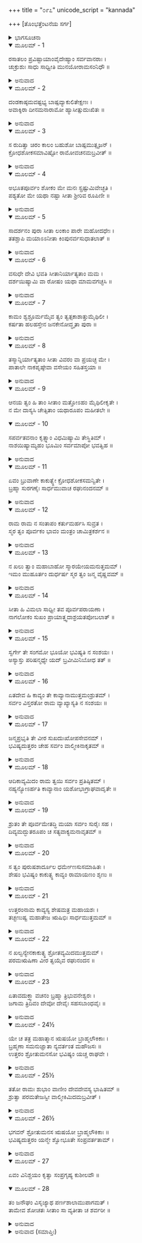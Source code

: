 +++
title = "೦೯೭"
unicode_script = "kannada"

+++
[ತೊಂಭತ್ತೆಂಟನೆಯ ಸರ್ಗ]



<details><summary>ಭಾಗಸೂಚನಾ</summary>

ಸೀತೆಗಾಗಿ ಶ್ರೀರಾಮನ ವಿಲಾಪ, ಬ್ರಹ್ಮದೇವರು ಶ್ರೀರಾಮನನ್ನು ಸಮಜಾಯಿಸಿ, ಉತ್ತರಕಾಂಡದ ಉಳಿದ ಭಾಗವನ್ನು ಕುಶ-ಲವರು ಹೇಳಲು ಅವರನ್ನು ಪ್ರೇರೇಪಿಸಿದುದು
</details>

<details open><summary>ಮೂಲಮ್ - 1</summary>

ರಸಾತಲಂ ಪ್ರವಿಷ್ಟಾಯಾಂವೈದೇಹ್ಯಾಂ ಸರ್ವವಾನರಾಃ ।  
ಚುಕ್ರುಶುಃ ಸಾಧು ಸಾಧ್ವೀತಿ ಮುನಯೋರಾಮಸಂನಿಧೌ ॥
</details>

<details><summary>ಅನುವಾದ</summary>

ವೈದೇಹೀ ಸೀತಾದೇವಿಯು ರಸಾತಳದಲ್ಲಿ ಪ್ರವೇಶಿಸಿದಾಗ ಶ್ರೀರಾಮನ ಬಳಿಯಲ್ಲಿ ಕುಳಿತಿರುವ ವಾನರರೆಲ್ಲರೂ ಹಾಗೂ ಋಷಿಮುನಿಗಳು - ಸಾಧ್ವೀ ಸೀತೇ! ನೀನು ಧನ್ಯ! ಧನ್ಯ! ಎಂದು ಹೇಳತೊಡಗಿದರು.॥1॥
</details>

<details open><summary>ಮೂಲಮ್ - 2</summary>

ದಂಡಕಾಷ್ಠಮವಷ್ಟಭ್ಯ   ಬಾಷ್ಪವ್ಯಾಕುಲಿತೇಕ್ಷಣಃ ।  
ಅವಾಕ್ಶಿರಾ ದೀನಮನಾರಾಮೋ ಹ್ಯಾಸೀತ್ಸುದುಃಖಿತಃ ॥
</details>

<details><summary>ಅನುವಾದ</summary>

ಆದರೆ ಸ್ವತಃ ಶ್ರೀರಾಮನು ಬಹಳ ದುಃಖಿತನಾದನು. ಅವನು ದೀನಮನಸ್ಕನಾಗಿ, ಅತ್ತಿಯ ದಂಡದ ಆಸರೆ ಪಡೆದು ನಿಂತುಕೊಂಡು ತಲೆತಗ್ಗಿಸಿ ಕಣ್ಣುಗಳಿಂದ ಕಂಬನಿ ಹರಿಸಿದನು.॥2॥
</details>

<details open><summary>ಮೂಲಮ್ - 3</summary>

ಸ ರುದಿತ್ವಾ ಚಿರಂ ಕಾಲಂ ಬಹುಶೋ ಬಾಷ್ಪಮುತ್ಸೃಜನ್ ।  
ಕ್ರೋಧಶೋಕಸಮಾವಿಷ್ಟೋ ರಾಮೋವಚನಮಬ್ರವೀತ್ ॥
</details>

<details><summary>ಅನುವಾದ</summary>

ಬಹಳ  ಹೊತ್ತು ತಡೆದು ಪದೇ-ಪದೇ ಕಣ್ಣೀರು ಸುರಿಸುತ್ತಾ ಕ್ರೋಧ ಮತ್ತು ಶೋಕದಿಂದ ಕೂಡಿ ಶ್ರೀರಾಮ ಚಂದ್ರನು ಈ ಪ್ರಕಾರ ನುಡಿದನು.॥3॥
</details>

<details open><summary>ಮೂಲಮ್ - 4</summary>

ಅಭೂತಪೂರ್ವಂ ಶೋಕಂ ಮೇ ಮನಃ ಸ್ಪ್ರಷ್ಟುಮಿವೇಚ್ಛತಿ ।  
ಪಶ್ಯತೋ ಮೇ ಯಥಾ ನಷ್ಟಾ ಸೀತಾ ಶ್ರೀರಿವ ರೂಪಿಣೀ ॥
</details>

<details><summary>ಅನುವಾದ</summary>

ಇಂದು ನನ್ನ ಮನಸ್ಸು ಅಭೂತಪೂರ್ವ ಶೋಕದಲ್ಲಿ ಮುಳುಗುತ್ತಿದೆ; ಏಕೆಂದರೆ ಈಗ ನನ್ನ ಕಣ್ಣಮುಂದೆಯೇ ಮೂರ್ತಿಮಂತ ಲಕ್ಷ್ಮಿಗೆ ಸಮಾನಳಾದ ಸೀತೆಯು ಅದೃಶ್ಯಳಾದಳು.॥4॥
</details>

<details open><summary>ಮೂಲಮ್ - 5</summary>

ಸಾದರ್ಶನಂ ಪುರಾ ಸೀತಾ ಲಂಕಾಂ ಪಾರೇ ಮಹೋದಧೇಃ ।  
ತತಶ್ಚಾಪಿ ಮಯಾಽಽನೀತಾ ಕಿಂಪುನರ್ವಸುಧಾತಲಾತ್ ॥
</details>

<details><summary>ಅನುವಾದ</summary>

ಮೊದಲೊಮ್ಮೆ ಸೀತೆಯು ಸಮುದ್ರದ ಆಚೆ ಲಂಕೆಗೆ ಹೋಗಿ ನನ್ನ ಕಣ್ಣುಗಳಿಂದ ಮರೆಯಾಗಿದ್ದಳು. ಆದರೆ ನಾನು ಅಲ್ಲಿಂದಲೂ ಮರಳಿ ತಂದಿರುವಾಗ ಪೃಥಿವಿಯ ಒಳಗಿಂದ ತರುವುದು ಏನು ದೊಡ್ಡ ಮಾತು.॥5॥
</details>

<details open><summary>ಮೂಲಮ್ - 6</summary>

ವಸುಧೇ ದೇವಿ ಭವತಿ ಸೀತಾನಿರ್ಯಾತ್ಯತಾಂ ಮಮ ।  
ದರ್ಶಯಿಷ್ಯಾಮಿ ವಾ ರೋಷಂ ಯಥಾ ಮಾಮವಗಚ್ಛಸಿ ॥
</details>

<details><summary>ಅನುವಾದ</summary>

(ಹೀಗೆ ಹೇಳಿ ಪೃಥಿವಿಯ ಬಳಿ ಹೇಳುತ್ತಾನೆ- ) ಪೂಜನೀಯ ಭಗವತಿ ವಸುಂಧರೇ! ನನಗೆ ಸೀತೆಯನ್ನು ಮರಳಿಸಿ ಕೊಡು; ಇಲ್ಲದಿದ್ದರೆ ನಾನು ನನ್ನ ಕ್ರೋಧವನ್ನು ತೋರುವೆನು. ನನ್ನ ಪ್ರಭಾವವನ್ನು ನೀನು ತಿಳಿದಿರುವೆ.॥6॥
</details>

<details open><summary>ಮೂಲಮ್ - 7</summary>

ಕಾಮಂ ಶ್ವಶ್ರೂರ್ಮಮೈವ ತ್ವಂ ತ್ವತ್ಸಕಾಶಾತ್ತುಮೈಥಿಲೀ ।  
ಕರ್ಷತಾ ಹಲಹಸ್ತೇನ ಜನಕೇನೋದ್ಧೃತಾ ಪುರಾ ॥
</details>

<details><summary>ಅನುವಾದ</summary>

ದೇವಿ! ವಾಸ್ತವವಾಗಿ ನೀನು ನನಗೆ ಅತ್ತೆಯಾಗಿರುವೆ. ರಾಜಾ ಜನಕನು ಕೈಯಲ್ಲಿ ನೇಗಿಲು ಹಿಡಿದು ನಿನ್ನನ್ನು ಊಳುತ್ತಿದ್ದನು, ಅದರಿಂದ ನಿನ್ನ ಒಳಗಿನಿಂದ ಸೀತೆಯ ಪ್ರಾದುರ್ಭಾವವಾಯಿತು.॥7॥
</details>

<details open><summary>ಮೂಲಮ್ - 8</summary>

ತಸ್ಮಾನ್ನಿರ್ಯಾತ್ಯತಾಂ ಸೀತಾ ವಿವರಂ ವಾ ಪ್ರಯಚ್ಛ ಮೇ ।  
ಪಾತಾಲೇ ನಾಕಪೃಷ್ಠೇವಾ ವಸೇಯಂ ಸಹಿತಸ್ತಯಾ ॥
</details>

<details><summary>ಅನುವಾದ</summary>

ಆದ್ದರಿಂದ ಒಂದೋ ಸೀತೆಯನ್ನು ಮರಳಿಸಿಕೊಡು, ಇಲ್ಲವೇ ನನ್ನನ್ನು ನಿನ್ನ ಮಡಿಲಿಗೆ ಸೇರಿಸಿಕೋ; ಏಕೆಂದರೆ ಪಾತಾಳವಿರಲೀ, ಸ್ವರ್ಗವಿರಲೀ, ನಾನು ಸೀತೆಯೊಂದಿಗೆ ಇರುವೆನು.॥8॥
</details>

<details open><summary>ಮೂಲಮ್ - 9</summary>

ಆನಯ ತ್ವಂ ಹಿ ತಾಂ ಸೀತಾಂ ಮತ್ತೋಽಹಂ ಮೈಥಿಲೀಕೃತೇ ।  
ನ ಮೇ ದಾಸ್ಯಸಿ ಚೇತ್ಸಿತಾಂ ಯಥಾರೂಪಂ ಮಹೀತಲೇ ॥
</details>

<details open><summary>ಮೂಲಮ್ - 10</summary>

ಸಪರ್ವತವನಾಂ ಕೃತ್ಸ್ನಾಂ ವಿಧಮಿಷ್ಯಾಮಿ ತೇಸ್ಥಿತಿಮ್ ।  
ನಾಶಯಿಷ್ಯಾಮ್ಯಹಂ ಭೂಮಿಂ ಸರ್ವಮಾಪೋ ಭವತ್ವಿಹ ॥
</details>

<details><summary>ಅನುವಾದ</summary>

ನೀನು ನನ್ನ ಸೀತೆಯನ್ನು ತಂದುಕೊಡು. ನಾನು ಮಿಥಿಲೇಶ ಕುಮಾರಿಗಾಗಿ ವಿವೇಕ ಶೂನ್ಯನಾಗಿದ್ದೇನೆ. ಈ ಪೃಥಿವಿಯಲ್ಲಿ ನೀನು ಅದೇ ರೂಪದಲ್ಲಿ ಸೀತೆಯನ್ನು ಮರಳಿಸಿಕೊಡದಿದ್ದರೆ, ನಾನು ಪರ್ವತ, ವನಸಹಿತ ನಿನ್ನ ಅಸ್ತಿತ್ವವನ್ನು ನಾಶಮಾಡಿ ಬಿಡುವೆನು. ಇಡೀ ಭೂಮಿಯನ್ನು ವಿನಾಶ ಮಾಡುವೆನು. ಮತ್ತೆ ಬೇಕಾದರೆ ಎಲ್ಲವೂ ಜಲಮಯವಾಗಲಿ.॥9-10॥
</details>

<details open><summary>ಮೂಲಮ್ - 11</summary>

ಏವಂ ಬ್ರುವಾಣೇ ಕಾಕುತ್ಸ್ಥೇ ಕ್ರೋಧಶೋಕಸಮನ್ವಿತೇ ।  
ಬ್ರಹ್ಮಾ ಸುರಗಣೈಃ ಸಾರ್ಧಮುವಾಚ ರಘುನಂದನಮ್ ॥
</details>

<details><summary>ಅನುವಾದ</summary>

ಶ್ರೀರಘುನಾಥನು ಕ್ರೋಧ, ಶೋಕದಿಂದ ಯುಕ್ತನಾಗಿ ಹೀಗೆ ಮಾತುಗಳನ್ನಾಡತೊಡಗಿದಾಗ ದೇವತೆಗಳ ಸಹಿತ ಬ್ರಹ್ಮದೇವರು ರಘುಕುಲನಂದನ ಶ್ರೀರಾಮನಲ್ಲಿ ಹೇಳಿದರು.॥11॥
</details>

<details open><summary>ಮೂಲಮ್ - 12</summary>

ರಾಮ ರಾಮ ನ ಸಂತಾಪಂ ಕರ್ತುಮರ್ಹಸಿ ಸುವ್ರತ ।  
ಸ್ಮರ ತ್ವಂ ಪೂರ್ವಕಂ ಭಾವಂ ಮಂತ್ರಂ ಚಾಮಿತ್ರಕರ್ಶನ ॥
</details>

<details><summary>ಅನುವಾದ</summary>

ಸುವ್ರತನಾದ ಶ್ರೀರಾಮಾ! ಮನಸ್ಸಿನಲ್ಲಿ ಸಂತಾಪಪಡಬೇಡ. ಶತ್ರುಸೂದನ ! ನಿನ್ನ ಹಿಂದಿನ ಸ್ವರೂಪವನ್ನು ನೆನೆದುಕೋ.॥12॥
</details>

<details open><summary>ಮೂಲಮ್ - 13</summary>

ನ ಖಲು ತ್ವಾಂ ಮಹಾಬಾಹೋ ಸ್ಮಾರಯೇಯಮನುತ್ತಮಮ್ ।  
ಇಮಂ ಮುಹೂರ್ತಂ ದುರ್ಧರ್ಷ ಸ್ಮರ ತ್ವಂ ಜನ್ಮ ವೈಷ್ಣವಮ್ ॥
</details>

<details><summary>ಅನುವಾದ</summary>

ಮಹಾಬಾಹೋ! ದುರ್ಧರ್ಷನೇ! ನಿನಗೆ ನಾನು ಏನನ್ನೂ ಜ್ಞಾಪಿಸಬೇಕಾದ ಆವಶ್ಯಕತೆಯಿಲ್ಲ. ಆದರೂ ವಿಜ್ಞಾಪಿಸುತ್ತೇನೆ - ನೀನು ವಿಷ್ಣುವಿನ ಅವತಾರನಾಗಿದ್ದು, ವೈಷ್ಣವ ಸ್ವರೂಪವನ್ನು ಜ್ಞಾಪಿಸಿಕೋ.॥13॥
</details>

<details open><summary>ಮೂಲಮ್ - 14</summary>

ಸೀತಾ ಹಿ ವಿಮಲಾ ಸಾಧ್ವೀ ತವ ಪೂರ್ವಪರಾಯಣಾ ।  
ನಾಗಲೋಕಂ ಸುಖಂ ಪ್ರಾಯಾತ್ತ್ವದಾಶ್ರಯತಪೋಬಲಾತ್ ॥
</details>

<details><summary>ಅನುವಾದ</summary>

ಸಾಧ್ವೀ ಸೀತೆಯು ಸರ್ವಥಾ ಶುದ್ಧಳಾಗಿದ್ದಾಳೆ. ಅವಳು ಮೊದಲಿನಿಂದಲೂ ನಿನ್ನಲ್ಲೇ ಪರಾಯಣಳಾಗಿದ್ದಳು. ನಿನ್ನ ಆಶ್ರಯ ಪಡೆಯುವುದೇ ಆಕೆಯ ತಪೋಬಲವಾಗಿದೆ. ಅದರಿಂದಾಗಿ ಆಕೆ ಸುಖಪೂರ್ವಕವಾಗಿ ನಾಗಲೋಕದ ಮೂಲಕ ನಿನ್ನ ಪರಮಧಾಮಕ್ಕೆ ಹೊರಟು ಹೋದಳು.॥14॥
</details>

<details open><summary>ಮೂಲಮ್ - 15</summary>

ಸ್ವರ್ಗೇ ತೇ ಸಂಗಮೋ ಭೂಯೋ ಭವಿಷ್ಯತಿ ನ ಸಂಶಯಃ ।  
ಅಸ್ಯಾಸ್ತು ಪರಿಷನ್ಮಧ್ಯೇ ಯದ್ ಬ್ರವೀಮಿನಿಬೋಧ ತತ್ ॥
</details>

<details><summary>ಅನುವಾದ</summary>

ಇನ್ನು ಪುನಃ ಸಾಕೇತಧಾಮದಲ್ಲಿ ನಿನಗೆ ಆಕೆಯು ದೊರೆಯುವಳು, ಇದರಲ್ಲಿ ಸಂಶಯವೇ ಇಲ್ಲ. ಈಗ ಈ ಸಭೆಯಲ್ಲಿ ನಾನು ಹೇಳುವುದರ ಕಡೆಗೆ ಗಮನಕೊಡು.॥15॥
</details>

<details open><summary>ಮೂಲಮ್ - 16</summary>

ಏತದೇವ ಹಿ ಕಾವ್ಯಂ ತೇ ಕಾವ್ಯಾನಾಮುತ್ತಮಂಶ್ರುತಮ್ ।  
ಸರ್ವಂ ವಿಸ್ತರತೋ ರಾಮ ವ್ಯಾಖ್ಯಾಸ್ಯತಿ ನ ಸಂಶಯಃ ॥
</details>

<details><summary>ಅನುವಾದ</summary>

ನೀನು ಕೇಳಿದ ನಿನ್ನ ಚರಿತ್ರೆಗೆ ಸಂಬಂಧಿಸಿದ ಈ ಕಾವ್ಯವು ಎಲ್ಲ ಕಾವ್ಯಗಳಲ್ಲಿ ಉತ್ತಮವಾಗಿದೆ. ಶ್ರೀರಾಮಾ! ಇದು ನಿನ್ನ ಜೀವನ-ವೃತ್ತಾಂತವನ್ನು ವಿಸ್ತಾರವಾಗಿ ತಿಳಿಸಿ  ಹೇಳುತ್ತದೆ, ಇದರಲ್ಲಿ ಸಂದೇಹವೇ ಇಲ್ಲ.॥16॥
</details>

<details open><summary>ಮೂಲಮ್ - 17</summary>

ಜನ್ಮಪ್ರಭೃತಿ ತೇ ವೀರ ಸುಖದುಃಖೋಪಸೇವನಮ್ ।  
ಭವಿಷ್ಯದುತ್ತರಂ ಚೇಹ ಸರ್ವಂ ವಾಲ್ಮೀಕಿನಾಕೃತಮ್ ॥
</details>

<details><summary>ಅನುವಾದ</summary>

ವೀರನೇ! ಆವಿರ್ಭವಿಸಿದಂದಿನಿಂದ ನೀನು ಸೇವಿಸಿದ ಸುಖ-ದುಃಖಗಳ ಹಾಗೂ ಸೀತೆಯ ಅಂತರ್ಧಾನವಾದ ಮೇಲೆ, ಭವಿಷ್ಯದಲ್ಲಿ ನಡೆಯುವ ಸಂಗತಿಗಳನ್ನು ಮಹರ್ಷಿ ವಾಲ್ಮೀಕಿಗಳು ಇದರಲ್ಲಿ ಪೂರ್ಣರೂಪದಿಂದ ವರ್ಣಿಸಿರುವರು.॥17॥
</details>

<details open><summary>ಮೂಲಮ್ - 18</summary>

ಆದಿಕಾವ್ಯಮಿದಂ ರಾಮ ತ್ವಯಿ ಸರ್ವಂ ಪ್ರತಿಷ್ಠಿತಮ್ ।  
ನಹ್ಯನ್ಯೋಽರ್ಹತಿ ಕಾವ್ಯಾನಾಂ ಯಶೋಭಾಗ್ರಾಘವಾದೃತೇ ॥
</details>

<details><summary>ಅನುವಾದ</summary>

ಶ್ರೀರಾಮಾ! ಇದು ಆದಿಕಾವ್ಯವಾಗಿದೆ. ಈ ಸಮಗ್ರ ಕಾವ್ಯದ ಆಧಾರಶಿಲೆಯು ನೀನೇ ಆಗಿರುವೆ. ನಿನ್ನ ಜೀವನ ವೃತ್ತಾಂತವನ್ನೇ ಆಧರಿಸಿ ಈ ಕಾವ್ಯದ ರಚನೆಯಾಗಿದೆ. ಕಾವ್ಯದ ನಾಯಕನಾಗುವ ಅಧಿಕಾರಿ ನೀನಲ್ಲದೆ ಬೇರೆ ಯಶಸ್ವೀ ಪುರುಷನು ಯಾರೂ ಇಲ್ಲ.॥18॥
</details>

<details open><summary>ಮೂಲಮ್ - 19</summary>

ಶ್ರುತಂ ತೇ ಪೂರ್ವಮೇತದ್ಧಿ ಮಯಾ ಸರ್ವಂ ಸುರೈಃ ಸಹ ।  
ದಿವ್ಯಮದ್ಭುತರೂಪಂ ಚ ಸತ್ಯವಾಕ್ಯಮನಾವೃತಮ್ ॥
</details>

<details><summary>ಅನುವಾದ</summary>

ದೇವತೆಗಳೊಂದಿಗೆ ನಾನು ಮೊದಲು ನಿನಗೆ ಸಂಬಂಧಿತ ಈ ಕಾವ್ಯವನ್ನು ಪೂರ್ಣವಾಗಿ ಶ್ರವಣಿಸಿದ್ದೇನೆ. ಇದು ದಿವ್ಯ, ಅದ್ಭುತವಾಗಿದೆ. ಇದರಲ್ಲಿ ಯಾವುದೇ ಸಂಗತಿ ಅಡಗಿಲ್ಲ. ಇದರಲ್ಲಿ ಹೇಳಿದ ಎಲ್ಲ ಸಂಗತಿಗಳು ಸತ್ಯವಾಗಿವೆ.॥19॥
</details>

<details open><summary>ಮೂಲಮ್ - 20</summary>

ಸ ತ್ವಂ ಪುರುಷಶಾರ್ದೂಲ ಧರ್ಮೇಣಸುಸಮಾಹಿತಃ ।  
ಶೇಷಂ ಭವಿಷ್ಯಂ ಕಾಕುತ್ಸ್ಥ ಕಾವ್ಯಂ ರಾಮಾಯಣಂ ಶೃಣು ॥
</details>

<details><summary>ಅನುವಾದ</summary>

ಪುರುಷಸಿಂಹ ರಘುನಂದನ! ನೀನು ಧರ್ಮಪೂರ್ವಕ ಏಕಾಗ್ರಚಿತ್ತನಾಗಿ ಭವಿಷ್ಯದ ಘಟನೆಗಳಿಂದ ಕೂಡಿದ ಉಳಿದ ರಾಮಾಯಣ ಕಾವ್ಯವನ್ನು ಕೇಳಿಕೊ.॥20॥
</details>

<details open><summary>ಮೂಲಮ್ - 21</summary>

ಉತ್ತರಂನಾಮ ಕಾವ್ಯಸ್ಯ ಶೇಷಮತ್ರ ಮಹಾಯಶಃ ।  
ತಚ್ಛಣುಷ್ವ ಮಹಾತೇಜ ಋಷಿಭಿಃ ಸಾರ್ಧಮುತ್ತಮಮ್ ॥
</details>

<details><summary>ಅನುವಾದ</summary>

ಮಹಾ ಯಶಸ್ವೀ ಹಾಗೂ ಮಹಾತೇಜಸ್ವೀ ಶ್ರೀರಾಮಾ! ಈ ಕಾವ್ಯದ ಅಂತಿಮ ಭಾಗದ ಹೆಸರು ಉತ್ತರಕಾಂಡವಾಗಿದೆ. ಆ ಉತ್ತಮ ಭಾಗವನ್ನು ನೀನು ಋಷಿಗಳೊಡನೆ ಶ್ರವಣಿಸು.॥21॥
</details>

<details open><summary>ಮೂಲಮ್ - 22</summary>

ನ ಖಲ್ವನ್ಯೇನಕಾಕುತ್ಸ್ಥ ಶ್ರೋತವ್ಯಮಿದಮುತ್ತಮಮ್ ।  
ಪರಮಋಷಿಣಾ ವೀರ ತ್ವಯೈವ ರಘುನಂದನ ॥
</details>

<details><summary>ಅನುವಾದ</summary>

ಕಾಕುತ್ಸ್ಥವೀರ ರಘುನಂದನ! ನೀನು ಸರ್ವೋತ್ತಮ ರಾಜರ್ಷಿಯಾಗಿರುವೆ. ಆದ್ದರಿಂದ ಮೊದಲು ನೀನೇ ಈ ಉತ್ತಮ ಕಾವ್ಯವನ್ನು ಕೇಳಬೇಕು. ಬೇರೆಯವರು ಅಲ್ಲ.॥22॥
</details>

<details open><summary>ಮೂಲಮ್ - 23</summary>

ಏತಾವದುಕ್ತ್ವಾ ವಚನಂ ಬ್ರಹ್ಮಾ ತ್ರಿಭುವನೇಶ್ವರಃ ।  
ಜಗಾಮ ತ್ರಿದಿವಂ ದೇವೋ ದೇವೈಃ ಸಹಸಬಾಂಧವೈಃ ॥
</details>

<details><summary>ಅನುವಾದ</summary>

ಇಷ್ಟು ಹೇಳಿ ತ್ರಿಲೋಕಸ್ವಾಮಿ ಬ್ರಹ್ಮದೇವರು ದೇವತೆಗಳೊಂದಿಗೆ, ಬಂಧು ಬಾಂಧವರೊಂದಿಗೆ ತಮ್ಮ ಲೋಕಕ್ಕೆ ತೆರಳಿದರು.॥23॥
</details>

<details open><summary>ಮೂಲಮ್ - 24½</summary>

ಯೇ ಚ ತತ್ರ ಮಹಾತ್ಮಾನ ಋಷಯೋ ಬ್ರಾಹ್ಮಲೌಕಿಕಾಃ ।  
ಬ್ರಹ್ಮಣಾ ಸಮನುಜ್ಞಾತಾ ನ್ಯವರ್ತಂತ ಮಹೌಜಸಃ ॥  
ಉತ್ತರಂ ಶ್ರೋತುಮನಸೋ ಭವಿಷ್ಯಂ ಯಚ್ಚ ರಾಘವೇ ।
</details>

<details><summary>ಅನುವಾದ</summary>

ಬ್ರಹ್ಮಲೋಕದಲ್ಲಿ ವಾಸಿಸುವ ಮಹಾತೇಜಸ್ವೀ ಮಹಾತ್ಮಾ ಋಷಿಗಳು, ಬ್ರಹ್ಮದೇವರ ಆದೇಶದಂತೆ ಮುಂದಿನ ವೃತ್ತಾಂತದಿಂದ ಕೂಡಿದ ಉತ್ತರ ಕಾಂಡವನ್ನು ಕೇಳುವ ಇಚ್ಛೆಯಿಂದ ತಮ್ಮ ಲೋಕಕ್ಕೆ ಮರಳಿ ಹೋಗದೇ ಅಲ್ಲೇ ಉಳಿದರು.॥24½॥
</details>

<details open><summary>ಮೂಲಮ್ - 25½</summary>

ತತೋ ರಾಮಃ ಶುಭಾಂ ವಾಣೀಂ ದೇವದೇವಸ್ಯ ಭಾಷಿತಮ್ ॥  
ಶ್ರುತ್ವಾ ಪರಮತೇಜಸ್ವೀ ವಾಲ್ಮೀಕಿಮಿದಮಬ್ರವೀತ್ ।
</details>

<details><summary>ಅನುವಾದ</summary>

ಬಳಿಕ ಬ್ರಹ್ಮದೇವರು ಹೇಳಿದ ಶುಭವಾಣಿಯನ್ನು ನೆನೆದು ಪರಮ ತೇಜಸ್ವೀ ಶ್ರೀರಾಮನು ಮಹರ್ಷಿ ವಾಲ್ಮೀಕಿಗಳಲ್ಲಿ ಇಂತೆಂದನು-॥25½॥
</details>

<details open><summary>ಮೂಲಮ್ - 26½</summary>

ಭಗವನ್ ಶ್ರೋತುಮನಸ ಋಷಯೋ ಬ್ರಾಹ್ಮಲೌಕಿಕಾಃ ॥  
ಭವಿಷ್ಯದುತ್ತರಂ ಯನ್ಮೇ ಶ್ವೋಭೂತೇ ಸಂಪ್ರವರ್ತತಾಮ್ ।
</details>

<details><summary>ಅನುವಾದ</summary>

ಪೂಜ್ಯರೇ! ಈ ಬ್ರಹ್ಮಲೋಕ ನಿವಾಸಿ ಮಹರ್ಷಿಗಳು ನನ್ನ ಭಾವೀ ಚರಿತ್ರದಿಂದ ಕೂಡಿದ ಉತ್ತರಕಾಂಡದ ಉಳಿದ ಭಾಗವನ್ನು ಕೇಳಲು ಬಯಸುತ್ತಿದ್ದಾರೆ. ಆದ್ದರಿಂದ ನಾಳೆ ಬೆಳಿಗ್ಗೆಯೇ ಆದರ ಗಾಯನ ಪ್ರಾರಂಭವಾಗಬೇಕು.॥26½॥
</details>

<details open><summary>ಮೂಲಮ್ - 27</summary>

ಏವಂ ವಿನಿಶ್ಚಯಂ ಕೃತ್ವಾ ಸಂಪ್ರಗೃಹ್ಯ ಕುಶೀಲವೌ ॥
</details>

<details open><summary>ಮೂಲಮ್ - 28</summary>

ತಂ ಜನೌಘಂ ವಿಸೃಜ್ಯಾಥ ಪರ್ಣಶಾಲಾಮುಪಾಗಮತ್ ।  
ತಾಮೇವ ಶೋಚತಃ ಸೀತಾಂ ಸಾ ವ್ಯತೀತಾ ಚ ಶರ್ವರೀ ॥
</details>

<details><summary>ಅನುವಾದ</summary>

ಹೀಗೆ ನಿಶ್ಚಯಿಸಿ ಶ್ರೀರಘುನಾಥನು ಜನಸಮುದಾಯವನ್ನು ಬೀಳ್ಕೊಟ್ಟು, ಲವ-ಕುಶರನ್ನು ಜೊತೆಗೆ ಕರೆದುಕೊಂಡು ತನ್ನ ಪರ್ಣಶಾಲೆಗೆ ಬಂದನು. ಅಲ್ಲಿ ಸೀತೆಯನ್ನೇ ಚಿಂತಿಸುತ್ತಾ ಅವನು ಇರುಳನ್ನು ಕಳೆದನು.॥27-28॥
</details>

<details><summary>ಅನುವಾದ (ಸಮಾಪ್ತಿಃ)</summary>

ಶ್ರೀವಾಲ್ಮೀಕಿ ವಿರಚಿತ ಆರ್ಷರಾಮಾಯಣ ಆದಿಕಾವ್ಯದ ಉತ್ತರ ಕಾಂಡದಲ್ಲಿ ತೊಂಭತ್ತೆಂಟನೆಯ ಸರ್ಗ ಪೂರ್ಣವಾಯಿತು. ॥98॥
</details>
